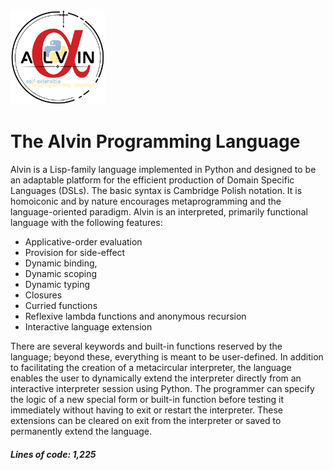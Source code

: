 <img src="https://github.com/Antonio-Iijima/alvin/blob/main/Alvin%20Logo.png?raw=true" width=30% height=30%>

# The Alvin Programming Language

Alvin is a Lisp-family language implemented in Python and designed to be an adaptable platform for the efficient production of Domain Specific Languages (DSLs). The basic syntax is Cambridge Polish notation. It is homoiconic and by nature encourages metaprogramming and the language-oriented paradigm. Alvin is an interpreted, primarily functional language with the following features:

- Applicative-order evaluation
- Provision for side-effect
- Dynamic binding,
- Dynamic scoping
- Dynamic typing
- Closures
- Curried functions
- Reflexive lambda functions and anonymous recursion
- Interactive language extension

There are several keywords and built-in functions reserved by the language; beyond these, everything is meant to be user-defined. In addition to facilitating the creation of a metacircular interpreter, the language enables the user to dynamically extend the interpreter directly from an interactive interpreter session using Python. The programmer can specify the logic of a new special form or built-in function before testing it immediately without having to exit or restart the interpreter. These extensions can be cleared on exit from the interpreter or saved to permanently extend the language.

##### Lines of code: 1,225
